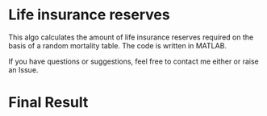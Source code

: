 # Life insurance reserves
This algo calculates the amount of life insurance reserves required on the basis of a random mortality table. The code is written in MATLAB.

If you have questions or suggestions, feel free to contact me either or raise an Issue.

# Final Result
